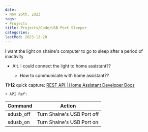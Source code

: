 ```yaml
---
date:
- Nov 26th, 2023
tags:
- Projects
title: Projects/Code/USB Port Sleeper
categories:
lastMod: 2023-12-28
---
```

I want the light on shaine's computer to go to sleep after a period of inactivity

  + Alt. I could connect the light to home assistant??

    + How to communicate with home assistant??

**11:12** quick capture:  [REST API | Home Assistant Developer Docs](https://developers.home-assistant.io/docs/api/rest)

    + API Ref:
|Command|Action|
|--|--|
|sdusb_off|Turn Shaine's USB Port off|
|sdusb_on|Turn Shaine's USB Port on|

